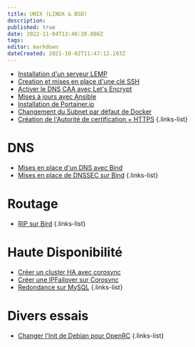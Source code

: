 ```yaml
---
title: UNIX (LINUX & BSD)
description: 
published: true
date: 2022-11-04T13:40:20.806Z
tags: 
editor: markdown
dateCreated: 2021-10-02T11:47:12.193Z
---
```


- [Installation d'un serveur LEMP](/UNIX/LEMP)
- [Creation et mises en place d'une clé SSH](/UNIX/Cle-SSH)
- [Activer le DNS CAA avec Let's Encrypt](/UNIX/DNS-CAA-Lets-Encrypt)
- [Mises à jours avec Ansible](/UNIX/mises-a-jours-avec-ansible)
- [Installation de Portainer.io](/UNIX/installation-portainerio)
- [Changement du Subnet par défaut de Docker](/UNIX/Changer-le-Subnet-Docker)
- [Création de l'Autorité de certification + HTTPS](/UNIX/HTTPS)
{.links-list}

# DNS
- [Mises en place d'un DNS avec Bind](/UNIX/DNS-BIND)
- [Mises en place de DNSSEC sur Bind](/UNIX/DNS-BIND6DNSSEC)
{.links-list}

# Routage
- [RIP sur Bird](/UNIX/RIP-Bird)
{.links-list}

# Haute Disponibilité
- [Créer un cluster HA avec corosync](/UNIX/Cluster-HA-Corosync)
- [Créer une IPFailover sur Corosync](/UNIX/IPFailover-Corosync)
- [Redondance sur MySQL](/UNIX/HA-MySQL)
{.links-list}

# Divers essais
- [Changer l'Init de Debian pour OpenRC](/UNIX/Debian-OpenRC)
{.links-list}